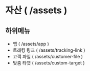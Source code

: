 # 자산 ( /assets )

## 하위메뉴

- 앱 ( /assets/app )
- 트래킹 링크 ( /assets/tracking-link )
- 고객 파일 ( /assets/customer-file )
- 맞춤 타겟 ( /assets/custom-target )